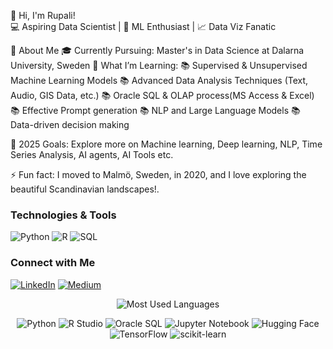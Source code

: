 👋 Hi, I'm Rupali!  
💻 Aspiring Data Scientist | 🚀 ML Enthusiast | 📈 Data Viz Fanatic

🌟 About Me
🎓 Currently Pursuing: Master's in Data Science at Dalarna University, Sweden
🌱 What I’m Learning:
📚 Supervised & Unsupervised Machine Learning Models
📚 Advanced Data Analysis Techniques (Text, Audio, GIS Data, etc.)
📚 Oracle SQL & OLAP process(MS Access & Excel)
📚 Effective Prompt generation
📚 NLP and Large Language Models
📚 Data-driven decision making

🥅 2025 Goals: Explore more on Machine learning, Deep learning, NLP, Time Series Analysis, AI agents, AI Tools etc.

⚡ Fun fact: I moved to Malmö, Sweden, in 2020, and I love exploring the beautiful Scandinavian landscapes!.

### Technologies & Tools
![Python](https://img.shields.io/badge/-Python-3776AB?logo=python&logoColor=white&style=flat)
![R](https://img.shields.io/badge/-R-276DC3?logo=r&logoColor=white&style=flat)
![SQL](https://img.shields.io/badge/-SQL-4479A1?logo=oraclesql&logoColor=white&style=flat)

### Connect with Me
[![LinkedIn](https://img.shields.io/badge/-LinkedIn-blue?style=flat&logo=Linkedin&logoColor=white)](https://www.linkedin.com/in/rupalimohapatra/)
[![Medium](https://img.shields.io/badge/-Medium-black?style=flat&logo=Medium&logoColor=white)](https://medium.com/@rupalimohapatra)

<p align="center">
    <img src="https://github-readme-stats.vercel.app/api/top-langs/?username=rupali-mohapatra&layout=compact&theme=radical" alt="Most Used Languages"/>
</p>
<p align="center"> <img src="https://img.shields.io/badge/-Python-3776AB?logo=python&logoColor=white&style=flat-square" alt="Python"/> <img src="https://img.shields.io/badge/-R%20Studio-276DC3?logo=rstudio&logoColor=white&style=flat-square" alt="R Studio"/> <img src="https://img.shields.io/badge/-Oracle%20SQL-F80000?logo=oracle&logoColor=white&style=flat-square" alt="Oracle SQL"/> <img src="https://img.shields.io/badge/-Jupyter%20Notebook-F37626?logo=jupyter&logoColor=white&style=flat-square" alt="Jupyter Notebook"/> <img src="https://img.shields.io/badge/-Hugging%20Face-FEBF00?logo=huggingface&logoColor=black&style=flat-square" alt="Hugging Face"/> <img src="https://img.shields.io/badge/-TensorFlow-FF6F00?logo=tensorflow&logoColor=white&style=flat-square" alt="TensorFlow"/> <img src="https://img.shields.io/badge/-scikit--learn-F7931E?logo=scikitlearn&logoColor=white&style=flat-square" alt="scikit-learn"/> </p>
